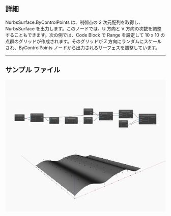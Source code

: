 ## 詳細
NurbsSurface.ByControlPoints は、制御点の 2 次元配列を取得し、NurbsSurface を出力します。このノードでは、U 方向と V 方向の次数を調整することもできます。次の例では、Code Block で Range を設定して 10 x 10 の点群のグリッドが作成されます。そのグリッドが Z 方向にランダムにスケールされ、ByControlPoints ノードから出力されるサーフェスを調整しています。
___
## サンプル ファイル

![ByControlPoints](./Autodesk.DesignScript.Geometry.NurbsSurface.ByControlPoints_img.jpg)

